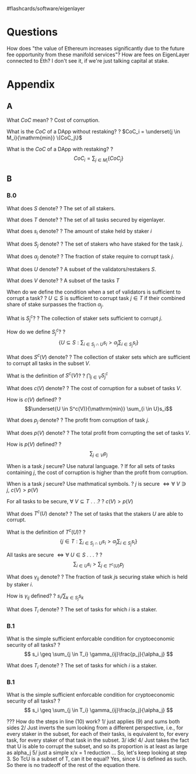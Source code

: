 
#flashcards/software/eigenlayer

# Questions

How does "the value of Ethereum increases significantly due to the future fee opportunity from these manifold services"? How are fees on EigenLayer connected to Eth? I don't see it, if we're just talking capital at stake.

# Appendix

## A

What $CoC$ mean?
?
Cost of corruption.
<!--SR:2022-09-19,26,250-->

What is the $CoC$ of a DApp without restaking?
?
$CoC_i = \underset{j \in M_i}{\mathrm{min}} \{CoC_j\}$
<!--SR:2022-10-24,49,270-->

What is the $CoC$ of a DApp with restaking?
?
$$CoC_i = \sum_{j \in M_i} \{CoC_j\}$$
<!--SR:2022-10-01,35,270-->

## B

### B.0

What does $S$ denote?
?
The set of all stakers.
<!--SR:2022-09-10,15,230-->

What does $T$ denote?
?
The set of all tasks secured by eigenlayer.
<!--SR:2022-09-12,21,250-->

What does $s_i$ denote?
?
The amount of stake held by staker $i$
<!--SR:2022-09-15,14,230-->

What does $S_j$ denote?
?
The set of stakers who have staked for the task $j$.
<!--SR:2022-11-10,62,270-->

What does $\alpha_j$ denote?
?
The fraction of stake require to corrupt task $j$.
<!--SR:2022-10-09,42,270-->

What does $U$ denote?
?
A subset of the validators/restakers $S$.
<!--SR:2022-11-08,60,270-->

What does $V$ denote?
?
A subset of the tasks $T$
<!--SR:2022-09-17,12,250-->

When do we define the condition when a set of validators is sufficient to corrupt a task?
?
$U \subseteq S$ is sufficient to corrupt task $j \in T$ if their combined share of stake surpasses the fraction $\alpha_j$.
<!--SR:2022-09-14,19,210-->

What is $S_j^c$?
?
The collection of staker sets sufficient to corrupt $j$.
<!--SR:2022-09-16,27,270-->

How do we define $S_j^c$?
?
$$
\{ U \subseteq S : \sum_{i \in S_j \cap U} s_i > \alpha_j \sum_{i \in S_j} s_i\}
$$
<!--SR:2022-10-27,51,270-->

What does $S^c(V)$ denote?
?
The collection of staker sets which are sufficient to corrupt all tasks in the subset $V$.
<!--SR:2022-09-12,25,270-->

What is the definition of $S^c(V)$?
?
$\bigcap_{j \in V} S_j^c$
<!--SR:2022-10-28,51,270-->

What does $c(V)$ denote?
?
The cost of corruption for a subset of tasks $V$.
<!--SR:2022-10-21,46,270-->

How is $c(V)$ defined?
?
$$\underset{U \in S^c(V)}{\mathrm{min}} \sum_{i \in U}s_i$$
<!--SR:2022-10-11,39,250-->

What does $p_j$ denote?
?
The profit from corruption of task $j$.
<!--SR:2022-09-15,28,290-->

What does $p(V)$ denote?
?
The total profit from corrupting the set of tasks $V$.
<!--SR:2022-09-10,23,270-->

How is $p(V)$ defined?
?
$$\sum_{j \in V} p_j$$
<!--SR:2022-09-13,26,290-->

When is a task $j$ secure? Use natural language.
?
If for all sets of tasks containing $j$, the cost of corruption is higher than the profit from corruption.
<!--SR:2022-10-22,47,250-->

When is a task $j$ secure? Use mathmatical symbols.
?
$j$ is secure $\iff \forall\ V \ni j,\ c(V) > p(V)$
<!--SR:2022-11-09,61,270-->

For all tasks to be secure, $\forall\ V \subseteq T$ . . .?
?
$c(V) > p(V)$
<!--SR:2022-09-16,29,290-->

What does $T^c(U)$ denote?
?
The set of tasks that the stakers $U$ are able to corrupt.
<!--SR:2022-09-26,32,270-->

What is the definition of $T^c(U)$?
?
$$
\{j \in T : \sum_{i \in S_j \cap U} s_i > \alpha_j \sum_{i \in S_j}s_i\}
$$
<!--SR:2022-10-02,27,210-->


All tasks are secure $\iff \forall\ U \in S$ . . . ?
?
$$\sum_{i \in U}s_i > \sum_{j \in T^c(U)} p_j $$
<!--SR:2022-09-13,4,210-->

What does $\gamma_{ij}$ denote?
?
The fraction of task $j$s securing stake which is held by staker $i$.
<!--SR:2022-09-10,23,290-->

How is $\gamma_{ij}$ defined?
?
$s_i/\sum_{k \in S_j} s_k$
<!--SR:2022-09-11,20,250-->

What does $T_i$ denote?
?
The set of tasks for which $i$ is a staker.
<!--SR:2022-09-11,24,290-->

### B.1

What is the simple sufficient enforcable condition for cryptoeconomic security of all tasks?
?
$$
s_i \geq \sum_{j \in T_i} \gamma_{ij}\frac{p_j}{\alpha_j}
$$
<!--SR:2022-09-10,9,230-->

What does $T_i$ denote?
?
The set of tasks for which $i$ is a staker.
<!--SR:2022-09-11,24,290-->

### B.1

What is the simple sufficient enforcable condition for cryptoeconomic security of all tasks?
?
$$
s_i \geq \sum_{j \in T_i} \gamma_{ij}\frac{p_j}{\alpha_j}
$$
<!--SR:2022-09-10,9,230-->


??? How do the steps in line (10) work?
1/  just applies (9) and sums both sides
2/ Just inverts the sum looking from a different perspective, i.e., for every staker in the subset, for each of their tasks, is equivalent to, for every task, for every staker of that task in the subset.
3/ idk!
4/ Just takes the fact that U is able to corrupt the subset, and so its proportion is at least as large as alpha_j
5/ just a simple x/x = 1 reduction
...
So, let's keep looking at step 3. So TcU is a subset of T, can it be equal? Yes, since U is defined as such. So there is no tradeoff of the rest of the equation there.